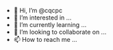 - 👋 Hi, I’m @cqcpc
- 👀 I’m interested in ...
- 🌱 I’m currently learning ...
- 💞️ I’m looking to collaborate on ...
- 📫 How to reach me ...

<!---
cqcpc/cqcpc is a ✨ special ✨ repository because its `README.md` (this file) appears on your GitHub profile.
You can click the Preview link to take a look at your changes.
--->
